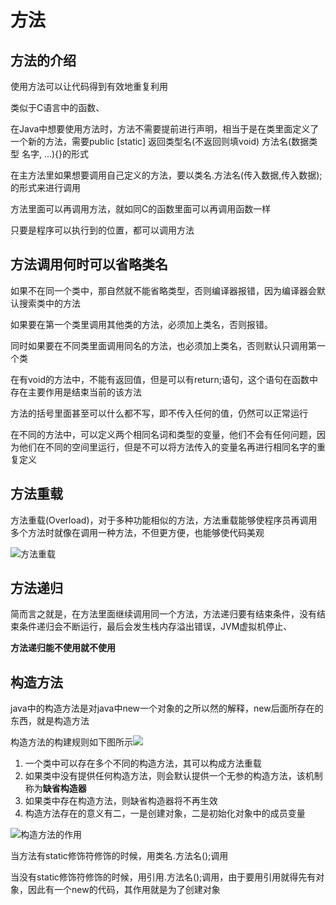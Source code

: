 # 方法

## 方法的介绍

使用方法可以让代码得到有效地重复利用

类似于C语言中的函数、

在Java中想要使用方法时，方法不需要提前进行声明，相当于是在类里面定义了一个新的方法，需要public [static] 返回类型名(不返回则填void) 方法名(数据类型 名字, ...){}的形式

在主方法里如果想要调用自己定义的方法，要以类名.方法名(传入数据,传入数据);的形式来进行调用

方法里面可以再调用方法，就如同C的函数里面可以再调用函数一样

只要是程序可以执行到的位置，都可以调用方法

## 方法调用何时可以省略类名

如果不在同一个类中，那自然就不能省略类型，否则编译器报错，因为编译器会默认搜索类中的方法

如果要在第一个类里调用其他类的方法，必须加上类名，否则报错。

同时如果要在不同类里面调用同名的方法，也必须加上类名，否则默认只调用第一个类

在有void的方法中，不能有返回值，但是可以有return;语句，这个语句在函数中存在主要作用是结束当前的该方法

方法的括号里面甚至可以什么都不写，即不传入任何的值，仍然可以正常运行

在不同的方法中，可以定义两个相同名词和类型的变量，他们不会有任何问题，因为他们在不同的空间里运行，但是不可以将方法传入的变量名再进行相同名字的重复定义

## 方法重载

方法重载(Overload)，对于多种功能相似的方法，方法重载能够使程序员再调用多个方法时就像在调用一种方法，不但更方便，也能够使代码美观

![方法重载](D:\Rolin的学习笔记\img\Java基础\方法重载.png)

## 方法递归

简而言之就是，在方法里面继续调用同一个方法，方法递归要有结束条件，没有结束条件递归会不断运行，最后会发生栈内存溢出错误，JVM虚拟机停止、

**方法递归能不使用就不使用**

## 构造方法

java中的构造方法是对java中new一个对象的之所以然的解释，new后面所存在的东西，就是构造方法

构造方法的构建规则如下图所示![](D:\Rolin的学习笔记\img\Java基础\构造方法.png)

1. 一个类中可以存在多个不同的构造方法，其可以构成方法重载
2. 如果类中没有提供任何构造方法，则会默认提供一个无参的构造方法，该机制称为**缺省构造器**
3. 如果类中存在构造方法，则缺省构造器将不再生效
4. 构造方法存在的意义有二，一是创建对象，二是初始化对象中的成员变量

![构造方法的作用](D:\Rolin的学习笔记\img\Java基础\构造方法2.png)

当方法有static修饰符修饰的时候，用类名.方法名();调用

当没有static修饰符修饰的时候，用引用.方法名();调用，由于要用引用就得先有对象，因此有一个new的代码，其作用就是为了创建对象

